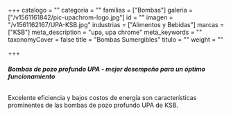 +++
catalogo = ""
categoria = ""
familias = ["Bombas"]
galeria = ["/v1561161842/pic-upachrom-logo.jpg"]
id = ""
imagen = "/v1561162167/UPA-KSB.jpg"
industrias = ["Alimentos y Bebidas"]
marcas = ["KSB"]
meta_description = "upa, upa chrome"
meta_keywords = ""
taxonomyCover = false
title = "Bombas Sumergibles"
titulo = ""
weight = ""

+++
###### **Bombas de pozo profundo UPA - mejor desempeño para un óptimo funcionamiento**

Excelente eficiencia y bajos costos de energía son características prominentes de las bombas de pozo profundo UPA de KSB.